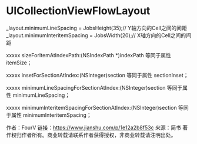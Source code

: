 #  UICollectionViewFlowLayout

_layout.minimumLineSpacing = JobsHeight(35);// Y轴方向的Cell之间的间距
_layout.minimumInteritemSpacing = JobsWidth(20);// X轴方向的Cell之间的间距

xxxxx sizeForItemAtIndexPath:(NSIndexPath *)indexPath
等同于属性 itemSize；

xxxxx insetForSectionAtIndex:(NSInteger)section
等同于属性 sectionInset；

xxxxx minimumLineSpacingForSectionAtIndex:(NSInteger)section
等同于属性 minimumLineSpacing；

xxxxx minimumInteritemSpacingForSectionAtIndex:(NSInteger)section
等同于属性 minimumInteritemSpacing；

作者：FourV
链接：https://www.jianshu.com/p/1e12a2b8f53c
来源：简书
著作权归作者所有。商业转载请联系作者获得授权，非商业转载请注明出处。
